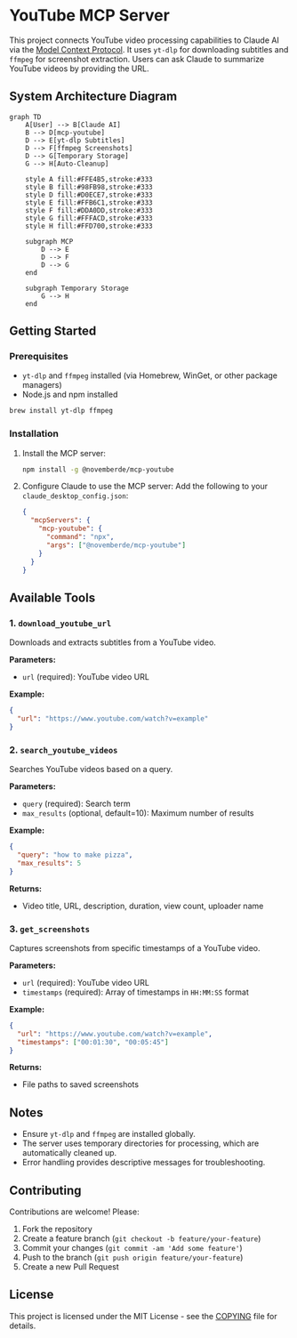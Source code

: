 # YouTube MCP Server

This project connects YouTube video processing capabilities to Claude AI via the [Model Context Protocol](https://modelcontextprotocol.io/introduction). It uses `yt-dlp` for downloading subtitles and `ffmpeg` for screenshot extraction. Users can ask Claude to summarize YouTube videos by providing the URL.

## System Architecture Diagram

```mermaid
graph TD
    A[User] --> B[Claude AI]
    B --> D[mcp-youtube]
    D --> E[yt-dlp Subtitles]
    D --> F[ffmpeg Screenshots]
    D --> G[Temporary Storage]
    G --> H[Auto-Cleanup]

    style A fill:#FFE4B5,stroke:#333
    style B fill:#98FB98,stroke:#333
    style D fill:#D0ECE7,stroke:#333
    style E fill:#FFB6C1,stroke:#333
    style F fill:#DDA0DD,stroke:#333
    style G fill:#FFFACD,stroke:#333
    style H fill:#FFD700,stroke:#333

    subgraph MCP
        D --> E
        D --> F
        D --> G
    end

    subgraph Temporary Storage
        G --> H
    end
```

## Getting Started

### Prerequisites
- `yt-dlp` and `ffmpeg` installed (via Homebrew, WinGet, or other package managers)
- Node.js and npm installed

```bash
brew install yt-dlp ffmpeg
```

### Installation
1. Install the MCP server:
   ```bash
   npm install -g @novemberde/mcp-youtube
   ```

2. Configure Claude to use the MCP server:
   Add the following to your `claude_desktop_config.json`:
   ```json
   {
     "mcpServers": {
       "mcp-youtube": {
         "command": "npx",
         "args": ["@novemberde/mcp-youtube"]
       }
     }
   }
   ```

## Available Tools

### 1. `download_youtube_url`
Downloads and extracts subtitles from a YouTube video.

**Parameters:**
- `url` (required): YouTube video URL

**Example:**
```json
{
  "url": "https://www.youtube.com/watch?v=example"
}
```

### 2. `search_youtube_videos`
Searches YouTube videos based on a query.

**Parameters:**
- `query` (required): Search term
- `max_results` (optional, default=10): Maximum number of results

**Example:**
```json
{
  "query": "how to make pizza",
  "max_results": 5
}
```

**Returns:**
- Video title, URL, description, duration, view count, uploader name

### 3. `get_screenshots`
Captures screenshots from specific timestamps of a YouTube video.

**Parameters:**
- `url` (required): YouTube video URL
- `timestamps` (required): Array of timestamps in `HH:MM:SS` format

**Example:**
```json
{
  "url": "https://www.youtube.com/watch?v=example",
  "timestamps": ["00:01:30", "00:05:45"]
}
```

**Returns:**
- File paths to saved screenshots

## Notes
- Ensure `yt-dlp` and `ffmpeg` are installed globally.
- The server uses temporary directories for processing, which are automatically cleaned up.
- Error handling provides descriptive messages for troubleshooting.

## Contributing
Contributions are welcome! Please:
1. Fork the repository
2. Create a feature branch (`git checkout -b feature/your-feature`)
3. Commit your changes (`git commit -am 'Add some feature'`)
4. Push to the branch (`git push origin feature/your-feature`)
5. Create a new Pull Request

## License
This project is licensed under the MIT License - see the [COPYING](COPYING) file for details.
